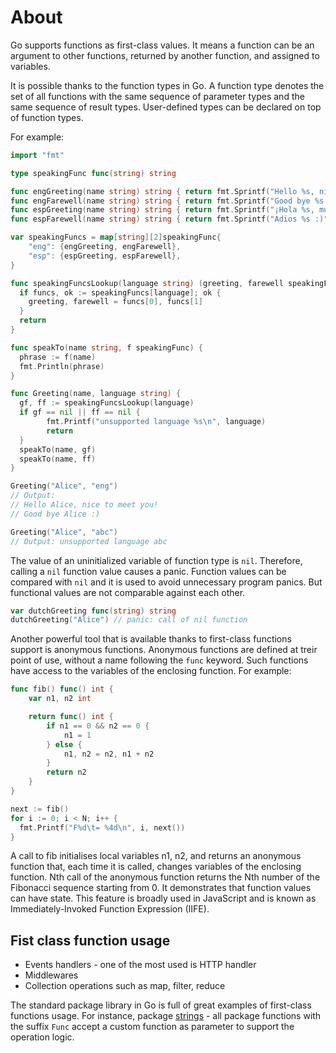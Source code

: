 # About

Go supports functions as first-class values. It means a function can be an argument to other functions, returned by another function, and assigned to variables.

It is possible thanks to the function types in Go. A function type denotes the set of all functions with the same sequence of parameter types and the same sequence of result types. User-defined types can be declared on top of function types.

For example:
```go
import "fmt"

type speakingFunc func(string) string

func engGreeting(name string) string { return fmt.Sprintf("Hello %s, nice to meet you!", name) }
func engFarewell(name string) string { return fmt.Sprintf("Good bye %s :)", name) }
func espGreeting(name string) string { return fmt.Sprintf("¡Hola %s, mucho gusto!", name) }
func espFarewell(name string) string { return fmt.Sprintf("Adios %s :)", name) }

var speakingFuncs = map[string][2]speakingFunc{
	"eng": {engGreeting, engFarewell},
	"esp": {espGreeting, espFarewell},
}

func speakingFuncsLookup(language string) (greeting, farewell speakingFunc) {
  if funcs, ok := speakingFuncs[language]; ok {
    greeting, farewell = funcs[0], funcs[1]
  }
  return
}

func speakTo(name string, f speakingFunc) {
  phrase := f(name)
  fmt.Println(phrase)
}

func Greeting(name, language string) {
  gf, ff := speakingFuncsLookup(language)
  if gf == nil || ff == nil {
		fmt.Printf("unsupported language %s\n", language)
		return
  }
  speakTo(name, gf)
  speakTo(name, ff)
}

Greeting("Alice", "eng")
// Output:
// Hello Alice, nice to meet you!
// Good bye Alice :)

Greeting("Alice", "abc")
// Output: unsupported language abc
```

The value of an uninitialized variable of function type is `nil`. Therefore, calling a `nil` function value causes a panic. Function values can be compared with `nil` and it is used to avoid unnecessary program panics. But functional values are not comparable against each other.
```go
var dutchGreeting func(string) string
dutchGreeting("Alice") // panic: call of nil function
```

Another powerful tool that is available thanks to first-class functions support is anonymous functions. Anonymous functions are defined at treir point of use, without a name following the `func` keyword. Such functions have access to the variables of the enclosing function. For example:
```go
func fib() func() int {
	var n1, n2 int

	return func() int {
		if n1 == 0 && n2 == 0 {
			n1 = 1
		} else {
			n1, n2 = n2, n1 + n2
		}
		return n2
	}
}

next := fib()
for i := 0; i < N; i++ {
  fmt.Printf("F%d\t= %4d\n", i, next())
}
```
A call to fib initialises local variables n1, n2, and returns an anonymous function that, each time it is called, changes variables of the enclosing function. Nth call of the anonymous function returns the Nth number of the Fibonacci sequence starting from 0. It demonstrates that function values can have state. This feature is broadly used in JavaScript and is known as Immediately-Invoked Function Expression (IIFE).

## Fist class function usage
* Events handlers - one of the most used is HTTP handler
* Middlewares
* Collection operations such as map, filter, reduce

The standard package library in Go is full of great examples of first-class functions usage. For instance, package [strings][strings-pkg] - all package functions with the suffix `Func` accept a custom function as parameter to support the operation logic.

[strings-pkg]: https://pkg.go.dev/strings